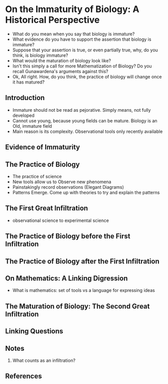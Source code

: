 # On the Immaturity of Biology: A Historical Perspective

- What do you mean when you say that biology is immature?
- What evidence do you have to support the assertion that biology is immature?
- Suppose that your assertion is true, or even partially true, why, do you think, is biology immature?
- What would the maturation of biology look like?
- Isn't this simply a call for more Mathematization of Biology? Do you recall Gunawardena's arguments against this?
- Ok, All right. How, do you think, the practice of biology will change once it has matured?

## Introduction

- Immature should not be read as pejorative. Simply means, not fully developed
- Cannot use young, because young fields can be mature. Biology is an Old, immature field
- Main reason is its complexity. Observational tools only recently available

## Evidence of Immaturity

## The Practice of Biology

- The practice of science
- New tools allow us to Observe new phenomena
- Painstakingly record observations (Elegant Diagrams)
- Patterns Emerge. Come up with theories to try and explain the patterns

## The First Great Infiltration

- observational science to experimental science

## The Practice of Biology before the First Infiltration

## The Practice of Biology after the First Infiltration

## On Mathematics: A Linking Digression

- What is mathematics: set of tools vs a language for expressing ideas

## The Maturation of Biology: The Second Great Infiltration

## Linking Questions

## Notes

1. What counts as an infiltration?

## References
